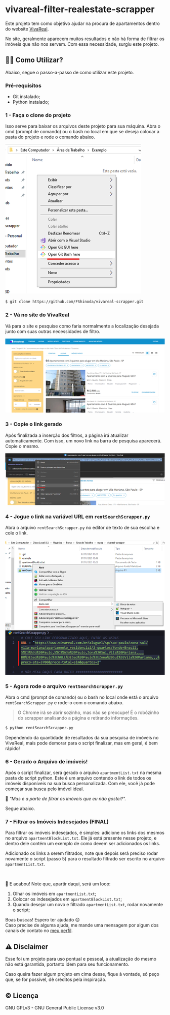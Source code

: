 # vivareal-filter-realestate-scrapper
Este projeto tem como objetivo ajudar na procura de apartamentos dentro do website [VivaReal](https://www.vivareal.com.br).

No site, geralmente aparecem muitos resultados e não há forma de filtrar os imóveis que não nos servem. Com essa necessidade, surgiu este projeto.

## :man_teacher: Como Utilizar?
Abaixo, segue o passo-a-passo de como utilizar este projeto.

### Pré-requisitos
- Git instalado;
- Python instalado;

### 1 - Faça o clone do projeto
Isso serve para baixar os arquivos deste projeto para sua máquina.
Abra o cmd (prompt de comando) ou o bash no local em que se deseja colocar a pasta do projeto e rode o comando abaixo.

![Exemplo de como abrir o Bash](./example/openBashExample.png)

```bash
$ git clone https://github.com/FShinoda/vivareal-scrapper.git
```

### 2 - Vá no site do VivaReal 
Vá para o site e pesquise como faria normalmente a localização desejada junto com suas outras necessidades de filtro.

![Exemplo de busca](./example/searchExemple.png)

### 3 - Copie o link gerado
Após finalizada a inserção dos filtros, a página irá atualizar automaticamente. Com isso, um novo link na barra de pesquisa aparecerá. Copie o mesmo.

![Exemplo cópia da URL](./example/copyUrlExample.png)

### 4 - Jogue o link na variável URL em `rentSearchScrapper.py`
Abra o arquivo `rentSearchScrapper.py` no editor de texto de sua escolha e cole o link.

![Exemplo abrir o arquivo scrapper](./example/openFileExample.png)
![Exemplo colagem da URL](./example/pasteUrlExample.png)

### 5 - Agora rode o arquivo `rentSearchScrapper.py`
Abra o cmd (prompt de comando) ou o bash no local onde está o arquivo `rentSearchScrapper.py` e rode-o com o comando abaixo.

> O Chrome irá se abrir sozinho, mas não se preocupe! É o robôzinho do scrapper analisando a página e retirando informações.

```bash
$ python rentSearchScrapper.py
```

Dependendo da quantidade de resultados da sua pesquisa de imóveis no VivaReal, mais pode demorar para o script finalizar, mas em geral, é bem rápido!

### 6 - Gerado o Arquivo de imóveis!
Após o script finalizar, será gerado o arquivo `apartmentList.txt` na mesma pasta do script python. Este é um arquivo contendo o link de todos os imóveis disponíveis na sua busca personalizada.
Com ele, você já pode começar sua busca pelo imóvel ideal.

:speech_balloon: _"Mas e a parte de fitrar os imóveis que eu não gostei?"._ 

Segue abaixo.

### 7 - Filtrar os Imóveis Indesejados (FINAL)
Para filtrar os imóveis indesejados, é simples: adicione os links dos mesmos no arquivo `apartmentBlockList.txt`. Ele já está presente nesse projeto, e dentro dele contém um exemplo de como devem ser adicionados os links. 

Adicionado os links a serem filtrados, note que depois será preciso rodar novamente o script (passo 5) para o resultado filtrado ser escrito no arquivo `apartmentList.txt`.

<br>

:partying_face: E acabou!  Note que, apartir daqui, será um loop:

1. Olhar os imóveis em `apartmentList.txt`;
2. Colocar os indesejados em `apartmentBlockList.txt`;
3. Quando desejar um novo e filtrado `apartmentList.txt`, rodar novamente o script;

Boas buscas! Espero ter ajudado :blush:
<br>Caso precise de alguma ajuda, me mande uma mensagem por algum dos canais de contato no [meu perfil](https://github.com/FShinoda).

## :warning: Disclaimer 
Esse foi um projeto para uso pontual e pessoal, a atualização do mesmo não está garantida, portanto idem para seu funcionamento.

Caso queira fazer algum projeto em cima desse, fique à vontade, só peço que, se for possível, dê créditos pela inspiração.

## :copyright: Licença
GNU GPLv3 - GNU General Public License v3.0

